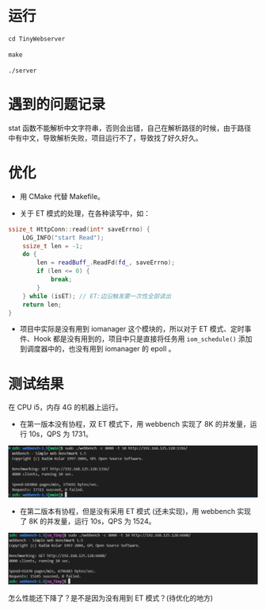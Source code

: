 # 运行

```
cd TinyWebserver

make

./server
```

# 遇到的问题记录

stat 函数不能解析中文字符串，否则会出错，自己在解析路径的时候，由于路径中有中文，导致解析失败，项目运行不了，导致找了好久好久。

# 优化

- 用 CMake 代替 Makefile。

- 关于 ET 模式的处理，在各种读写中，如：

```Cpp
ssize_t HttpConn::read(int* saveErrno) {
    LOG_INFO("start Read");
    ssize_t len = -1;
    do {
        len = readBuff_.ReadFd(fd_, saveErrno);
        if (len <= 0) {
            break;
        }
    } while (isET); // ET:边沿触发要一次性全部读出
    return len;
}
```

- 项目中实际是没有用到 iomanager 这个模块的，所以对于 ET 模式、定时事件、Hook 都是没有用到的，项目中只是直接将任务用 `iom_schedule()` 添加到调度器中的，也没有用到 iomanager 的 epoll 。 

# 测试结果

在 CPU i5，内存 4G 的机器上运行。

- 在第一版本没有协程，双 ET 模式下，用 webbench 实现了 8K 的并发量，运行 10s，QPS 为 1731。

![V1_0](./img/V1_0.png)

- 在第二版本有协程，但是没有采用 ET 模式 (还未实现)，用 webbench 实现了 8K 的并发量，运行 10s，QPS 为 1524。

![V1_1](./img/V1_1.png)

怎么性能还下降了？是不是因为没有用到 ET 模式？(待优化的地方)
